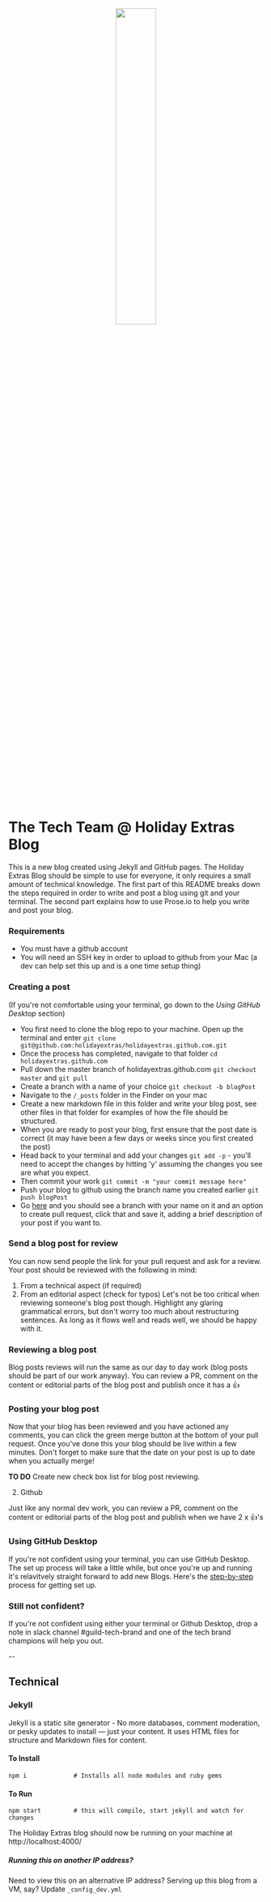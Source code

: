 <div align="center"><img src="http://jekyllrb.com/img/octojekyll.png" width="40%" /></div>

The Tech Team @ Holiday Extras Blog
========================

This is a new blog created using Jekyll and GitHub pages.
The Holiday Extras Blog should be simple to use for everyone, it only requires a small amount of technical knowledge.
The first part of this README breaks down the steps required in order to write and post a blog using git and your terminal. The second part explains how to use Prose.io to help you write and post your blog.

### Requirements
* You must have a github account
* You will need an SSH key in order to upload to github from your Mac (a dev can help set this up and is a one time setup thing)

### Creating a post
(If you're not comfortable using your terminal, go down to the *Using GitHub Desktop* section)
* You first need to clone the blog repo to your machine. Open up the terminal and enter `git clone git@github.com:holidayextras/holidayextras.github.com.git`
* Once the process has completed, navigate to that folder `cd holidayextras.github.com`
* Pull down the master branch of holidayextras.github.com `git checkout master` and `git pull`
* Create a branch with a name of your choice `git checkout -b blogPost`
* Navigate to the `/_posts` folder in the Finder on your mac
* Create a new markdown file in this folder and write your blog post, see other files in that folder for examples of how the file should be structured.
* When you are ready to post your blog, first ensure that the post date is correct (it may have been a few days or weeks since you first created the post)
* Head back to your terminal and add your changes `git add -p` - you'll need to accept the changes by hitting 'y' assuming the changes you see are what you expect.
* Then commit your work `git commit -m "your commit message here"`
* Push your blog to github using the branch name you created earlier `git push blogPost`
* Go [here](https://github.com/holidayextras/holidayextras.github.com/branches) and you should see a branch with your name on it and an option to create pull request, click that and save it, adding a brief description of your post if you want to.

### Send a blog post for review
You can now send people the link for your pull request and ask for a review. Your post should be reviewed with the following in mind:
1. From a technical aspect (if required)
2. From an editorial aspect (check for typos)
Let's not be too critical when reviewing someone's blog post though. Highlight any glaring grammatical errors, but don't worry too much about restructuring sentences. As long as it flows well and reads well, we should be happy with it.

### Reviewing a blog post
Blog posts reviews will run the same as our day to day work (blog posts should be part of our work anyway).
You can review a PR, comment on the content or editorial parts of the blog post and publish once it has a :+1:

### Posting your blog post
Now that your blog has been reviewed and you have actioned any comments, you can click the green merge button at the bottom of your pull request. Once you've done this your blog should be live within a few minutes. Don't forget to make sure that the date on your post is up to date when you actually merge!

**TO DO** Create new check box list for blog post reviewing.

2. Github

Just like any normal dev work, you can review a PR, comment on the content or editorial parts of the blog post and publish when we have 2 x :+1:'s

### Using GitHub Desktop

If you're not confident using your terminal, you can use GitHub Desktop. The set up process will take a little while, but once you're up and running it's relavitvely straight forward to add new Blogs. Here's the [step-by-step](https://github.com/holidayextras/holidayextras.github.com/blob/master/github_desktop.md) process for getting set up.

### Still not confident?

If you're not confident using either your terminal or Github Desktop, drop a note in slack channel #guild-tech-brand and one of the tech brand champions will help you out.

--

## Technical
### Jekyll
Jekyll is a static site generator - No more databases, comment moderation, or pesky updates to install — just your content.
It uses HTML files for structure and Markdown files for content.

#### To Install

```
npm i             # Installs all node modules and ruby gems
```

#### To Run

```
npm start         # this will compile, start jekyll and watch for changes
```

The Holiday Extras blog should now be running on your machine at http://localhost:4000/

##### Running this on another IP address?
Need to view this on an alternative IP address? Serving up this blog from a VM, say? Update `_config_dev.yml`
